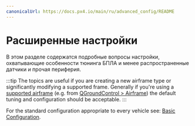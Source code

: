 ```yaml
---
canonicalUrl: https://docs.px4.io/main/ru/advanced_config/README
---
```


# Расширенные настройки

В этом разделе содержатся подробные вопросы настройки, охватывающие особенности тюнинга БПЛА и менее распространенные датчики и прочая периферия.

:::tip
The topics are useful if you are creating a new airframe type or significantly modifying a supported frame. Generally if you're using a [supported airframe](../airframes/airframe_reference.md#copter) (e.g. from [QGroundControl > Airframe](../config/airframe.md)) the default tuning and configuration should be acceptable. :::

For the standard configuration appropriate to every vehicle see: [Basic Configuration](../config/README.md).
